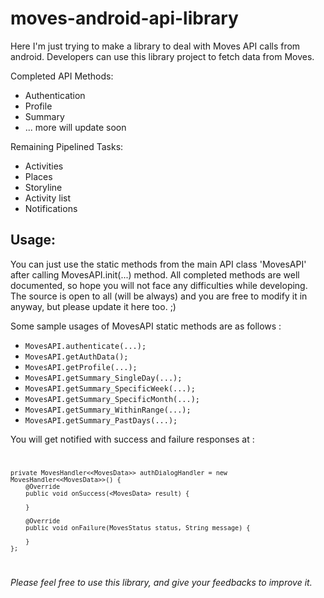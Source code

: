 moves-android-api-library
=========================

Here I'm just trying to make a library to deal with Moves API calls from android. Developers can use this library project to fetch data from Moves. 

Completed API Methods:
  + Authentication
  + Profile
  + Summary
  + ... more will update soon

Remaining Pipelined Tasks:
  + Activities
  + Places
  + Storyline
  + Activity list
  + Notifications

Usage:
------
You can just use the static methods from the main API class 'MovesAPI' after calling MovesAPI.init(...) method.
All completed methods are well documented, so hope you will not face any difficulties while developing.
The source is open to all (will be always) and you are free to modify it in anyway, but please update it here too. ;)

Some sample usages of MovesAPI static methods are as follows :
  * <code>MovesAPI.authenticate(...);</code>
  * <code>MovesAPI.getAuthData();</code>
  * <code>MovesAPI.getProfile(...);</code>
  * <code>MovesAPI.getSummary_SingleDay(...);</code>
  * <code>MovesAPI.getSummary_SpecificWeek(...);</code>
  * <code>MovesAPI.getSummary_SpecificMonth(...);</code>
  * <code>MovesAPI.getSummary_WithinRange(...);</code>
  * <code>MovesAPI.getSummary_PastDays(...);</code>

You will get notified with success and failure responses at :
<code>

	private MovesHandler<<MovesData>> authDialogHandler = new MovesHandler<<MovesData>>() {
		@Override
		public void onSuccess(<MovesData> result) {
		
		}
		
		@Override
		public void onFailure(MovesStatus status, String message) {
		
		}
	};
	
</code>



<i>Please feel free to use this library, and give your feedbacks to improve it.</i>
